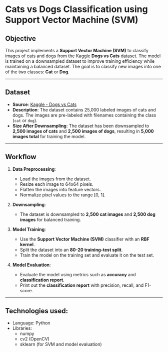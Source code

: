 # Cats vs Dogs Classification using Support Vector Machine (SVM)

## **Objective**
This project implements a **Support Vector Machine (SVM)** to classify images of cats and dogs from the Kaggle **Dogs vs Cats** dataset. The model is trained on a downsampled dataset to improve training efficiency while maintaining a balanced dataset. The goal is to classify new images into one of the two classes: **Cat** or **Dog**.

---

## **Dataset**
- **Source**: [Kaggle - Dogs vs Cats](https://www.kaggle.com/c/dogs-vs-cats/data)
- **Description**: The dataset contains 25,000 labeled images of cats and dogs. The images are pre-labeled with filenames containing the class (`cat` or `dog`).
- **Size After Downsampling**: The dataset has been downsampled to **2,500 images of cats** and **2,500 images of dogs**, resulting in **5,000 images total** for training the model.

---

## **Workflow**

1. **Data Preprocessing**:
   - Load the images from the dataset.
   - Resize each image to 64x64 pixels.
   - Flatten the images into feature vectors.
   - Normalize pixel values to the range [0, 1].

2. **Downsampling**:
   - The dataset is downsampled to **2,500 cat images** and **2,500 dog images** for balanced training.

3. **Model Training**:
   - Use the **Support Vector Machine (SVM)** classifier with an **RBF kernel**.
   - Split the dataset into an **80-20 training-test split**.
   - Train the model on the training set and evaluate it on the test set.

4. **Model Evaluation**:
   - Evaluate the model using metrics such as **accuracy** and **classification report**.
   - Print out the **classification report** with precision, recall, and F1-score.

---

## **Technologies used**:
  - Language: Python
  - Libraries:
     - numpy
     - cv2 (OpenCV)
     - sklearn (for SVM and model evaluation)
